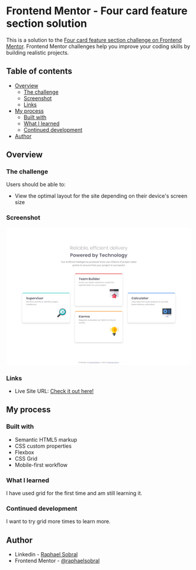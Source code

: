 # Frontend Mentor - Four card feature section solution

This is a solution to the [Four card feature section challenge on Frontend Mentor](https://www.frontendmentor.io/challenges/four-card-feature-section-weK1eFYK). Frontend Mentor challenges help you improve your coding skills by building realistic projects. 

## Table of contents

- [Overview](#overview)
  - [The challenge](#the-challenge)
  - [Screenshot](#screenshot)
  - [Links](#links)
- [My process](#my-process)
  - [Built with](#built-with)
  - [What I learned](#what-i-learned)
  - [Continued development](#continued-development)
- [Author](#author)

## Overview

### The challenge

Users should be able to:

- View the optimal layout for the site depending on their device's screen size

### Screenshot

![Desktop version screenshot](images/scr.jpg)

### Links

- Live Site URL: [Check it out here!](https://raphaelsobral.github.io/studies/challenge-013/index.html)

## My process

### Built with

- Semantic HTML5 markup
- CSS custom properties
- Flexbox
- CSS Grid
- Mobile-first workflow

### What I learned

I have used grid for the first time and am still learning it.

### Continued development

I want to try grid more times to learn more.

## Author

- Linkedin - [Raphael Sobral](https://www.linkedin.com/in/raphael-sobral-38766430b/)
- Frontend Mentor - [@raphaelsobral](https://www.frontendmentor.io/profile/raphaelsobral)


